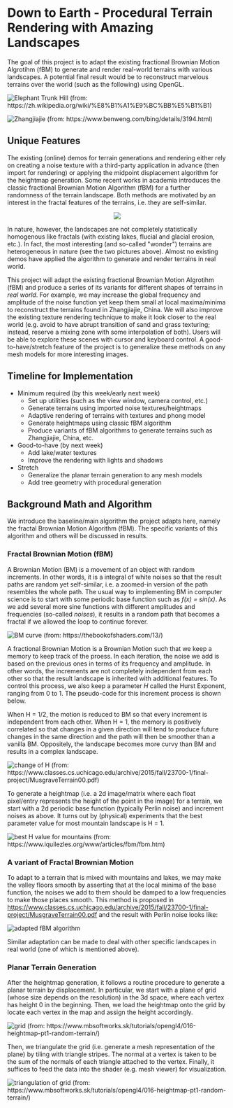 # Down to Earth - Procedural Terrain Rendering with Amazing Landscapes

The goal of this project is to adapt the existing fractional Brownian Motion Algrotihm (fBM) to generate and render real-world terrains with various landscapes. A potential final result would be to reconstruct marvelous terrains over the world (such as the following) using OpenGL.

![Elephant Trunk Hill (from: https://zh.wikipedia.org/wiki/%E8%B1%A1%E9%BC%BB%E5%B1%B1)](images/guilin.jpeg)

![Zhangjiajie (from: https://www.benweng.com/bing/details/3194.html)](images/zhangjiajie.jpeg)


## Unique Features

The existing (online) demos for terrain generations and rendering either rely on creating a noise texture with a third-party application in advance (then import for rendering) or applying the midpoint displacement algorithm for the heightmap generation. Some recent works in academia introduces the classic fractional Brownian Motion Algorithm (fBM) for a further randomness of the terrain landscape. Both methods are motivated by an interest in the fractal features of the terrains, i.e. they are self-similar. 

<p align="center">
  <img src="https://github.com/Jiajie-Ma/cs312-Final-Project/blob/main/images/fBM.png" />
</p>

In nature, however, the landscapes are not completely statistically homogenous like fractals (with existing lakes, flucial and glacial erosion, etc.). In fact, the most interesting (and so-called "wonder") terrains are heterogeneous in nature (see the two pictures above). Almost no existing demos have applied the algorithm to generate and render terrains in real world. 

This project will adapt the existing fractional Brownian Motion Algrotihm (fBM) and produce a series of its variants for different shapes of terrains in *real world*. For example, we may increase the global frequency and amplitude of the noise function yet keep them small at local maxima/minima to reconstruct the terrains found in Zhangjiajie, China. We will also improve the existing texture rendering technique to make it look closer to the real world (e.g. avoid to have abrupt transition of sand and grass texturing; instead, reserve a mixing zone with some interpolation of both). Users will be able to explore these scenes with cursor and keyboard control. A good-to-have/stretch feature of the project is to generalize these methods on any mesh models for more interesting images. 

## Timeline for Implementation

- Minimum required (by this week/early next week)
  - Set up utilities (such as the view window, camera control, etc.)
  - Generate terrains using imported noise textures/heightmaps
  - Adaptive rendering of terrains with textures and phong model
  - Generate heightmaps using classic fBM algorithm
  - Produce variants of fBM algorithms to generate terrains such as Zhangjiajie, China, etc.
- Good-to-have (by next week)
  - Add lake/water textures
  - Improve the rendering with lights and shadows
- Stretch
  - Generalize the planar terrain generation to any mesh models
  - Add tree geometry with procedural generation

## Background Math and Algorithm

We introduce the baseline/main algorithm the project adapts here, namely the fractal Brownian Motion Algorithm (fBM). The specific variants of this algorithm and others will be discussed in results.

### Fractal Brownian Motion (fBM)

A Brownian Motion (BM) is a movement of an object with random increments. In other words, it is a integral of white noises so that the result paths are random yet self-similar, i.e. a zoomed-in version of the path resembles the whole path. The usual way to implementing BM in computer science is to start with some periodic base function such as *f(x) = sin(x)*. As we add several more sine functions with different amplitudes and frequencies (so-called *noises*), it results in a random path that becomes a fractal if we allowed the loop to continue forever.

![BM curve (from: https://thebookofshaders.com/13/)](images/BM.png)

A fractional Brownian Motion is a Brownian Motion such that we keep a memory to keep track of the proess. In each iteration, the noise we add is based on the previous ones in terms of its frequency and amplitude. In other words, the increments are not completely independent from each other so that the result landscape is inherited with additional features. To control this process, we also keep a parameter *H* called the Hurst Exponent, ranging from 0 to 1. The pseudo-code for this increment process is shown below.

When H = 1/2, the motion is reduced to BM so that every increment is independent from each other. When H = 1, the memory is positively correlated so that changes in a given direction will tend to produce future changes in the same direction and the path will then be smoother than a vanilla BM. Oppositely, the landscape becomes more curvy than BM and results in a complex landscape.

![change of H (from: https://www.classes.cs.uchicago.edu/archive/2015/fall/23700-1/final-project/MusgraveTerrain00.pdf)](images/valueH.png)

To generate a heightmap (i.e. a 2d image/matrix where each float pixel/entry represents the height of the point in the image) for a terrain, we start with a 2d periodic base function (typically Perlin noise) and increment noises as above. It turns out by (physical) experiments that the best parameter value for most mountain landscape is H = 1.

![best H value for mountains (from: https://www.iquilezles.org/www/articles/fbm/fbm.htm)](images/bestH.png)

### A variant of Fractal Brownian Motion

To adapt to a terrain that is mixed with mountains and lakes, we may make the valley floors smooth by asserting that at the local minima of the base function, the noises we add to them should be damped to a low frequencies to make those places smooth. This method is proposed in https://www.classes.cs.uchicago.edu/archive/2015/fall/23700-1/final-project/MusgraveTerrain00.pdf and the result with Perlin noise looks like:

![adapted fBM algorithm](images/smoothfBM.png)

Similar adaptation can be made to deal with other specific landscapes in real world (one of which is mentioned above).


### Planar Terrain Generation

After the heightmap generation, it follows a routine procedure to generate a planar terrain by displacement. In particular, we start with a plane of grid (whose size depends on the resolution) in the 3d space, where each vertex has height 0 in the beginning. Then, we load the heightmap onto the grid by locate each vertex in the map and assign the height accordingly. 

![grid (from: https://www.mbsoftworks.sk/tutorials/opengl4/016-heightmap-pt1-random-terrain/)](images/grid.png)

Then, we triangulate the grid (i.e. generate a mesh representation of the plane) by tiling with triangle stripes. The normal at a vertex is taken to be the sum of the normals of each triangle attached to the vertex. Finally, it suffices to feed the data into the shader (e.g. mesh viewer) for visualization.

![triangulation of grid (from: https://www.mbsoftworks.sk/tutorials/opengl4/016-heightmap-pt1-random-terrain/)](images/strip.png)







